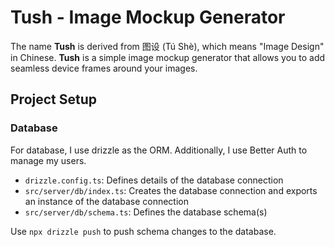 # Tush - Image Mockup Generator

The name **Tush** is derived from 图设 (Tú Shè), which means "Image Design" in Chinese.
**Tush** is a simple image mockup generator that allows you to add seamless device
frames around your images.

## Project Setup

### Database

For database, I use drizzle as the ORM. Additionally, I use Better Auth to manage my users.

- `drizzle.config.ts`: Defines details of the database connection
- `src/server/db/index.ts`: Creates the database connection and exports an instance of the database connection
- `src/server/db/schema.ts`: Defines the database schema(s)

Use `npx drizzle push` to push schema changes to the database.

